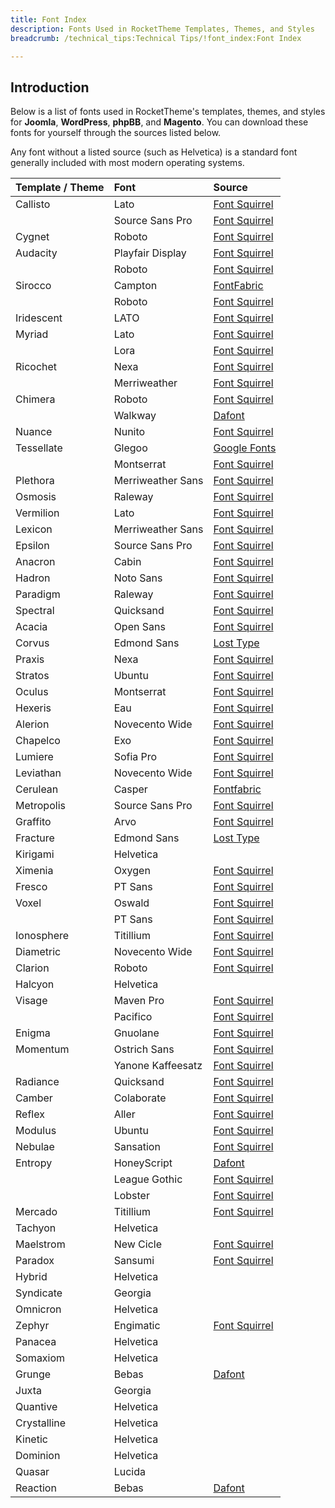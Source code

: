 ```yaml
---
title: Font Index
description: Fonts Used in RocketTheme Templates, Themes, and Styles
breadcrumb: /technical_tips:Technical Tips/!font_index:Font Index

---
```


Introduction
-----

Below is a list of fonts used in RocketTheme's templates, themes, and styles for **Joomla**, **WordPress**, **phpBB**, and **Magento**. You can download these fonts for yourself through the sources listed below.

Any font without a listed source (such as Helvetica) is a standard font generally included with most modern operating systems.

| Template / Theme | Font              | Source                                                               |
|:-----------------|:------------------|:---------------------------------------------------------------------|
| Callisto         | Lato              | [Font Squirrel](http://www.fontsquirrel.com/fonts/lato)              |
|                  | Source Sans Pro   | [Font Squirrel](http://www.fontsquirrel.com/fonts/source-sans-pro)   |
| Cygnet           | Roboto            | [Font Squirrel](http://www.fontsquirrel.com/fonts/roboto)            |
| Audacity         | Playfair Display  | [Font Squirrel](http://www.fontsquirrel.com/fonts/playfair-display)  |
|                  | Roboto            | [Font Squirrel](http://www.fontsquirrel.com/fonts/roboto)            |
| Sirocco          | Campton           | [FontFabric](http://fontfabric.com/campton-free-font/)               |
|                  | Roboto            | [Font Squirrel](http://www.fontsquirrel.com/fonts/roboto)            |
| Iridescent       | LATO              | [Font Squirrel](http://www.fontsquirrel.com/fonts/LATO)              |
| Myriad           | Lato              | [Font Squirrel](http://www.fontsquirrel.com/fonts/LATO)              |
|                  | Lora              | [Font Squirrel](http://www.fontsquirrel.com/fonts/lora)              |
| Ricochet         | Nexa              | [Font Squirrel](http://www.fontsquirrel.com/fonts/nexa)              |
|                  | Merriweather      | [Font Squirrel](http://www.fontsquirrel.com/fonts/merriweather)      |
| Chimera          | Roboto            | [Font Squirrel](http://www.fontsquirrel.com/fonts/roboto)            |
|                  | Walkway           | [Dafont](http://www.dafont.com/walkway.font)                         |
| Nuance           | Nunito            | [Font Squirrel](http://www.fontsquirrel.com/fonts/nunito)            |
| Tessellate       | Glegoo            | [Google Fonts](https://www.google.com/fonts/specimen/Glegoo)         |
|                  | Montserrat        | [Font Squirrel](http://www.fontsquirrel.com/fonts/montserrat)        |
| Plethora         | Merriweather Sans | [Font Squirrel](http://www.fontsquirrel.com/fonts/merriweather-sans) |
| Osmosis          | Raleway           | [Font Squirrel](http://www.fontsquirrel.com/fonts/Raleway)           |
| Vermilion        | Lato              | [Font Squirrel](http://www.fontsquirrel.com/fonts/lato)              |
| Lexicon          | Merriweather Sans | [Font Squirrel](http://www.fontsquirrel.com/fonts/merriweather-sans) |
| Epsilon          | Source Sans Pro   | [Font Squirrel](http://www.fontsquirrel.com/fonts/source-sans-pro)   |
| Anacron          | Cabin             | [Font Squirrel](http://www.fontsquirrel.com/fonts/cabin)             |
| Hadron           | Noto Sans         | [Font Squirrel](http://www.fontsquirrel.com/fonts/noto-sans)         |
| Paradigm         | Raleway           | [Font Squirrel](http://www.fontsquirrel.com/fonts/Raleway)           |
| Spectral         | Quicksand         | [Font Squirrel](http://www.fontsquirrel.com/fonts/Quicksand)         |
| Acacia           | Open Sans         | [Font Squirrel](http://www.fontsquirrel.com/fonts/open-sans)         |
| Corvus           | Edmond Sans       | [Lost Type](http://www.losttype.com/font/?name=edmondsans)           |
| Praxis           | Nexa              | [Font Squirrel](http://www.fontsquirrel.com/fonts/nexa)              |
| Stratos          | Ubuntu            | [Font Squirrel](http://www.fontsquirrel.com/fonts/ubuntu)            |
| Oculus           | Montserrat        | [Font Squirrel](http://www.fontsquirrel.com/fonts/montserrat)        |
| Hexeris          | Eau               | [Font Squirrel](http://www.fontsquirrel.com/fonts/Eau)               |
| Alerion          | Novecento Wide    | [Font Squirrel](http://www.fontsquirrel.com/fonts/novecento-wide)    |
| Chapelco         | Exo               | [Font Squirrel](http://www.fontsquirrel.com/fonts/exo)               |
| Lumiere          | Sofia Pro         | [Font Squirrel](http://www.fontsquirrel.com/fonts/sofia-pro)         |
| Leviathan        | Novecento Wide    | [Font Squirrel](http://www.fontsquirrel.com/fonts/novecento-wide)    |
| Cerulean         | Casper            | [Fontfabric](http://fontfabric.com/casper-free-font/)                |
| Metropolis       | Source Sans Pro   | [Font Squirrel](http://www.fontsquirrel.com/fonts/source-sans-pro)   |
| Graffito         | Arvo              | [Font Squirrel](http://www.fontsquirrel.com/fonts/arvo)              |
| Fracture         | Edmond Sans       | [Lost Type](http://www.losttype.com/font/?name=edmondsans)           |
| Kirigami         | Helvetica         |                                                                      |
| Ximenia          | Oxygen            | [Font Squirrel](http://www.fontsquirrel.com/fonts/oxygen)            |
| Fresco           | PT Sans           | [Font Squirrel](http://www.fontsquirrel.com/fonts/PT-Sans)           |
| Voxel            | Oswald            | [Font Squirrel](http://www.fontsquirrel.com/fonts/oswald)            |
|                  | PT Sans           | [Font Squirrel](http://www.fontsquirrel.com/fonts/PT-Sans)           |
| Ionosphere       | Titillium         | [Font Squirrel](http://www.fontsquirrel.com/fonts/Titillium)         |
| Diametric        | Novecento Wide    | [Font Squirrel](http://www.fontsquirrel.com/fonts/novecento-wide)    |
| Clarion          | Roboto            | [Font Squirrel](http://www.fontsquirrel.com/fonts/roboto)            |
| Halcyon          | Helvetica         |                                                                      |
| Visage           | Maven Pro         | [Font Squirrel](http://www.fontsquirrel.com/fonts/maven-pro)         |
|                  | Pacifico          | [Font Squirrel](http://www.fontsquirrel.com/fonts/pacifico)          |
| Enigma           | Gnuolane          | [Font Squirrel](http://www.fontsquirrel.com/fonts/gnuolane)          |
| Momentum         | Ostrich Sans      | [Font Squirrel](http://www.fontsquirrel.com/fonts/ostrich-sans)      |
|                  | Yanone Kaffeesatz | [Font Squirrel](http://www.fontsquirrel.com/fonts/yanone-kaffeesatz) |
| Radiance         | Quicksand         | [Font Squirrel](http://www.fontsquirrel.com/fonts/quicksand)         |
| Camber           | Colaborate        | [Font Squirrel](http://www.fontsquirrel.com/fonts/colaborate)        |
| Reflex           | Aller             | [Font Squirrel](http://www.fontsquirrel.com/fonts/aller)             |
| Modulus          | Ubuntu            | [Font Squirrel](http://www.fontsquirrel.com/fonts/ubuntu)            |
| Nebulae          | Sansation         | [Font Squirrel](http://www.fontsquirrel.com/fonts/sansation)         |
| Entropy          | HoneyScript       | [Dafont](http://www.dafont.com/honey-script.font)                    |
|                  | League Gothic     | [Font Squirrel](http://www.fontsquirrel.com/fonts/League-Gothic)     |
|                  | Lobster           | [Font Squirrel](http://www.fontsquirrel.com/fonts/Lobster)           |
| Mercado          | Titillium         | [Font Squirrel](http://www.fontsquirrel.com/fonts/Titillium)         |
| Tachyon          | Helvetica         |                                                                      |
| Maelstrom        | New Cicle         | [Font Squirrel](http://www.fontsquirrel.com/fonts/New-Cicle)         |
| Paradox          | Sansumi           | [Font Squirrel](http://www.fontsquirrel.com/fonts/Sansumi)           |
| Hybrid           | Helvetica         |                                                                      |
| Syndicate        | Georgia           |                                                                      |
| Omnicron         | Helvetica         |                                                                      |
| Zephyr           | Engimatic         | [Font Squirrel](http://www.fontsquirrel.com/fonts/enigmatic)         |
| Panacea          | Helvetica         |                                                                      |
| Somaxiom         | Helvetica         |                                                                      |
| Grunge           | Bebas             | [Dafont](http://www.dafont.com/bebas.font)                           |
| Juxta            | Georgia           |                                                                      |
| Quantive         | Helvetica         |                                                                      |
| Crystalline      | Helvetica         |                                                                      |
| Kinetic          | Helvetica         |                                                                      |
| Dominion         | Helvetica         |                                                                      |
| Quasar           | Lucida            |                                                                      |
| Reaction         | Bebas             | [Dafont](http://www.dafont.com/bebas.font)                           |
